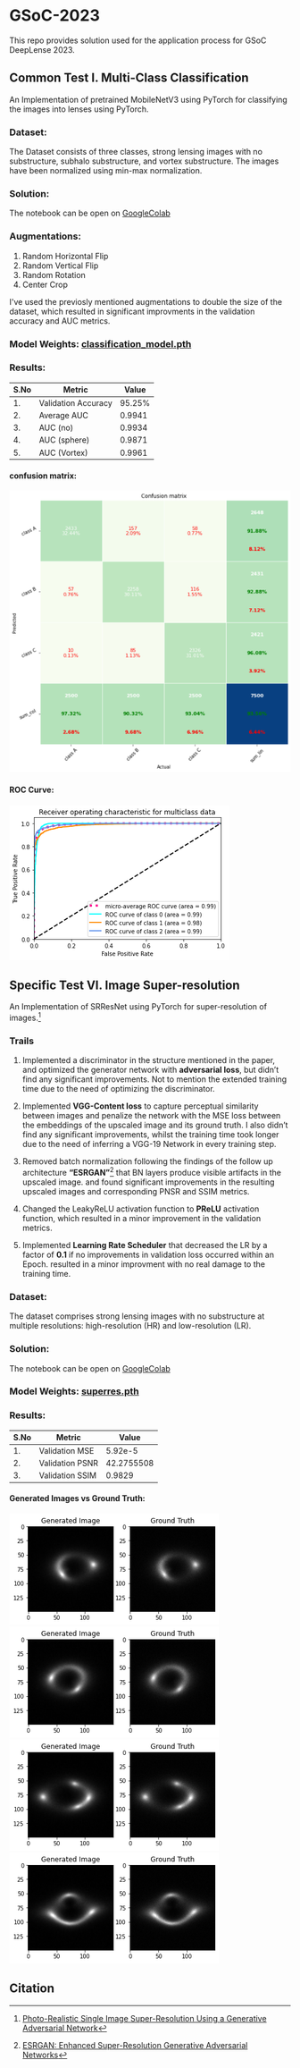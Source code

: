 # __GSoC-2023__

This repo provides solution used for the application process for GSoC DeepLense 2023. <br>


## __Common Test I. Multi-Class Classification__

An Implementation of pretrained MobileNetV3 using PyTorch for classifying the images into lenses using PyTorch.

### **Dataset**:
The Dataset consists of three classes, strong lensing images with no substructure, subhalo substructure, and vortex substructure. The images have been normalized using min-max normalization.

### **Solution**:
The notebook can be open on [GoogleColab](https://colab.research.google.com/drive/1lJTy1PWsbkNAykuz6oRYMKkvjbqJKis-?usp=sharing)

### **Augmentations**:

1. Random Horizontal Flip
2. Random Vertical Flip
3. Random Rotation
4. Center Crop

I've used the previosly mentioned augmentations to double the size of the dataset, which resulted in significant improvments in the validation accuracy and AUC metrics.

### **Model Weights**: [classification_model.pth](/weights/classification_model.pth)



### **Results**:

| S.No | Metric              | Value  |
| ---- | ------------------- | ------ |
| 1.   | Validation Accuracy | 95.25% |
| 2.   | Average AUC         | 0.9941 |
| 3.   | AUC (no)            | 0.9934 |
| 4.   | AUC (sphere)        | 0.9871 |
| 5.   | AUC (Vortex)        | 0.9961 |

#### **confusion matrix**:

<img src="images/confusion_matrix.png">

#### **ROC Curve**:

<img src="images/ROC_Curve.png">

<br>

## __Specific Test VI. Image Super-resolution__

An Implementation of SRResNet using PyTorch for super-resolution of images.[^1]

### Trails

1. Implemented a discriminator in the structure mentioned in the paper, and optimized the generator network with **adversarial loss**, but didn’t find any significant improvements. Not to mention the extended training time due to the need of optimizing the discriminator.

2. Implemented **VGG-Content loss** to capture perceptual similarity between images and penalize the network with the MSE loss between the embeddings of the upscaled image and its ground truth. I also didn’t find any significant improvements, whilst the training time took longer due to the need of inferring a VGG-19 Network in every training step.

3. Removed batch normalization following the findings of the follow up architecture **“ESRGAN”**[^2] that BN layers produce visible artifacts in the upscaled image. and found significant improvements in the resulting upscaled images and corresponding PNSR and SSIM metrics.

4. Changed the LeakyReLU activation function to **PReLU** activation function, which resulted in a minor improvement in the validation metrics.

5. Implemented **Learning Rate Scheduler** that decreased the LR by a factor of **0.1** if no improvements in validation loss occurred within an Epoch. resulted in a minor improvment with no real damage to the training time.

### **Dataset**:
The dataset comprises strong lensing images with no substructure at multiple resolutions: high-resolution (HR) and low-resolution (LR).

### **Solution**:
The notebook can be open on [GoogleColab](https://colab.research.google.com/drive/1UOhPnVv-YDzBvhI5va-PipOj3BV9LHMT?usp=sharing)


### **Model Weights**: [superres.pth](/weights/superres.pth)

### **Results**:
| S.No | Metric          | Value    |
| ---- | --------------- | -------- |
| 1.   | Validation MSE  | 5.92e-5  |
| 2.   | Validation PSNR | 42.2755508  |
| 3.   | Validation SSIM | 0.9829  |  

#### **Generated Images vs Ground Truth**:
![1.png](images/1.png)
![2.png](images/2.png)
![3.png](images/3.png)
![4.png](images/4.png)
## __Citation__


[^1]: [Photo-Realistic Single Image Super-Resolution Using a Generative Adversarial Network](https://arxiv.org/abs/1609.04802)
[^2]: [ESRGAN: Enhanced Super-Resolution Generative Adversarial Networks](https://arxiv.org/abs/1809.00219)

